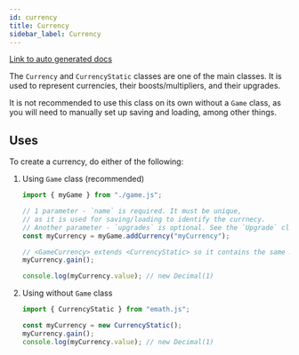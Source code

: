 ```yaml
---
id: currency
title: Currency
sidebar_label: Currency
---
```


[Link to auto generated docs](https://xshadowblade.github.io/emath.js/typedoc/classes/classes_Currency.CurrencyStatic.html)

The `Currency` and `CurrencyStatic` classes are one of the main classes. It is used to represent currencies, their boosts/multipliers, and their upgrades.

It is not recommended to use this class on its own without a `Game` class, as you will need to manually set up saving and loading, among other things.

## Uses

To create a currency, do either of the following:

1. Using `Game` class (recommended)

    ```js title="currency.js"
    import { myGame } from "./game.js";

    // 1 parameter - `name` is required. It must be unique,
    // as it is used for saving/loading to identify the currnecy.
    // Another parameter - `upgrades` is optional. See the `Upgrade` class for more information.
    const myCurrency = myGame.addCurrency("myCurrency");

    // <GameCurrency> extends <CurrencyStatic> so it contains the same methods and properties.  
    myCurrency.gain();

    console.log(myCurrency.value); // new Decimal(1)
    ```

2. Using without `Game` class

    ```js title="currency.js"
    import { CurrencyStatic } from "emath.js";

    const myCurrency = new CurrencyStatic();
    myCurrency.gain();
    console.log(myCurrency.value); // new Decimal(1)
    ```
